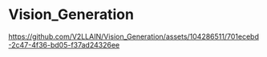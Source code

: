 # Vision_Generation
https://github.com/V2LLAIN/Vision_Generation/assets/104286511/701ecebd-2c47-4f36-bd05-f37ad24326ee


